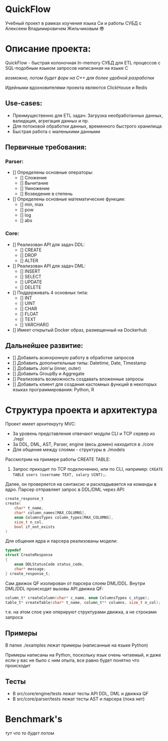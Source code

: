 # QuickFlow
Учебный проект в рамках изучения языка Си и работы СУБД с Алексеем Владимировичем Жильчиковым 😎

# Описание проекта:
QuickFlow - быстрая колоночная In-memory СУБД для ETL процессов с SQL-подобным языком запросов написанная на языке C

_возможно, потом будет форк на C++ для более удобной разработки_

Идейными вдохновителями проекта являются ClickHouse и Redis

## Use-cases:
- Преимущественно для ETL задач: Загрузка необработанных данных, валидация, агрегация данных и пр.
- Для потоковой обработки данных, временного быстрого хранилища
- Быстрая работа с маленькими данными


## Первичные требования: 
### Parser:
- [] Определены основные операторы:
   - [] Сложение
   - [] Вычитание
   - [] Умножение
   - [] Возведение в степень
- [] Определены основные математические функции:
   - [] min, max
   - [] pow
   - [] log
   - [] abs

### Core:
- [] Реализован API для задач DDL:
   - [] CREATE
   - [] DROP
   - [] ALTER
- [] Реализован API для задач DML:
   - [] INSERT
   - [] SELECT 
   - [] UPDATE 
   - [] DELETE
- [] Поддерживать 4 основных типа:
   - [] INT
   - [] UINT
   - [] CHAR
   - [] FLOAT
   - [] TEXT
   - [] VARCHAR()
- [] Имеет открытый Docker образ, размещенный на Dockerhub 

## Дальнейшее развитие:
- [] Добавить асинхронную работу в обработке запросов
- [] Добавить дополнительные типы: Datetime, Date, Timestamp 
- [] Добавить Join'ы (inner, outer)
- [] Добавить GroupBy и Aggregate 
- [] Реализовать возможность создавать вложенные запросы
- [] Добавить клиент для создания кастомных функций в некоторых языках программирования: Python, R

# Структура проекта и архитектура
Проект имеет архитекруту MVC:
- За уровень представления отвечают модули CLI и TCP сервер из ./repl
- За DDL, DML, AST, Parser, engine (весь домен) находится в ./core
- Для общения между слоями - структуры в ./models

Рассмотрим на примере работы CREATE TABLE:

1. Запрос приходит по TCP подключению, или по CLI, например: `CREATE TABLE users (username TEXT, salary UINT);`.

Далее, он проверяется на синтаксис и раскладывается на команды в ядро. Парсер отправляет запрос в DDL/DML через API:
```C
create_response_t 
create(
    char* t_name,
    char* column_names[MAX_COLUMNS], 
    enum ColumnsTypes column_types[MAX_COLUMNS],
    size_t n_col,
    bool if_not_exists
)
```

Для общения ядра и парсера реализованы модели:

```C
typedef
struct CreateResponse
{
    enum DDLStatusCode status_code,
    char* message;
} create_response_t;
```

Сам движок QF изолирован от парсера слоем DML/DDL. Внутри DML/DDL происходят вызовы API движка QF:


```C
column_t* createColumn(char* c_name, enum ColumnsTypes c_stype);
table_t* createTable(char* t_name, column_t** columns, size_t n_col);
```

т.е. на этом слое уже оперируют структурами движка, а не строками запроса

## Примеры
В папке ./examples лежат примеры (написанные на языке Python)

Примеры написаны на Python, поскольку язык очень читаемый, и даже если у вас не было с ним опыта, все равно будет понятно что происходит

## Тесты
- В src/core/engine/tests лежат тесты API DDL, DML и движка QF
- В src/core/parser/tests лежат тесты AST и парсера (пока нет)

# Benchmark's
_тут что то будет потом_
